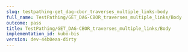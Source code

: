 ```yaml
---
slug: testpathing-get_dag-cbor_traverses_multiple_links-body
full_name: TestPathing/GET_DAG-CBOR_traverses_multiple_links/Body
outcome: pass
title: TestPathing/GET_DAG-CBOR_traverses_multiple_links/Body
implementation_id: kubo-bis
version: dev-44b0eaa-dirty
---
```


